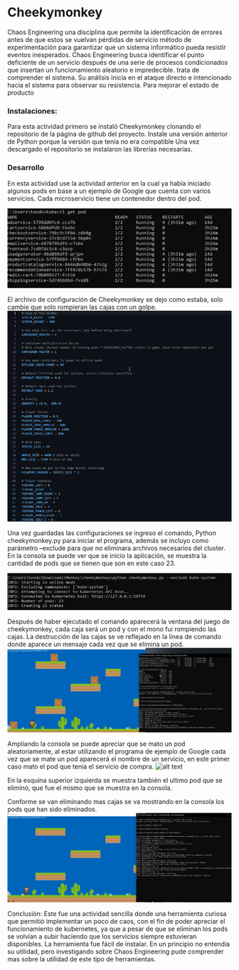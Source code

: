 # Cheekymonkey
Chaos Engineering una disciplina que permite la identificación de errores antes de que estos se vuelvan pérdidas de servicio
método de experimentación para garantizar que un sistema informático pueda resistir eventos inesperados. Chaos Engineering busca identificar el punto deficiente de un servicio después de una serie de procesos condicionados que insertan un funcionamiento aleatorio e impredecible. trata de comprender el sistema. Su análisis inicia en el ataque directo e intencionado hacia el sistema para observar su resistencia. Para mejorar el estado de producto
### Instalaciones:
Para esta actividad primero se instaló Cheekymonkey clonando el repositorio de la página de github del proyecto.
Instale una versión anterior de Python porque la versión que tenía no era compatible 
Una vez descargado el repositorio se instalaron las librerías necesarias.

### Desarrollo
En esta actividad use la actividad anterior en la cual ya había iniciado algunos pods en base a un ejemplo de Google que cuenta con varios servicios. Cada microservicio tiene un contenedor dentro del pod.
 
![alt text](https://github.com/TheoBM5/ComputacionTolerante/blob/main/CheekyMonkey/src/cmd_gsOeEfHYAt.png?raw=true)

El archivo de configuración de Cheekymonkey se dejo como estaba, solo cambie que solo rompieran las cajas con un golpe.
![alt text](https://github.com/TheoBM5/ComputacionTolerante/blob/main/CheekyMonkey/src/Code_KOKWLZKwij.png?raw=true)

Una vez guardadas las configuraciones se ingreso el comando, Python cheekymonkey.py para iniciar el programa, además se incluyo como parámetro –exclude para que no eliminara archivos necesarios del cluster.
En la consola se puede ver que se inicio la aplicación, se muestra la cantidad de pods que se tienen que son en este caso 23. 

![alt text](https://github.com/TheoBM5/ComputacionTolerante/blob/main/CheekyMonkey/src/cmd_XuQlLScXFA.png?raw=true)

Después de haber ejecutado el comando aparecerá la ventana del juego de cheekymonkey, cada caja será un pod y con el mono fui rompiendo las cajas. La destrucción de las cajas se ve reflejado en la línea de comando donde aparece un mensaje cada vez que se elimina un pod. 
![alt text](https://github.com/TheoBM5/ComputacionTolerante/blob/main/CheekyMonkey/src/explorer_2Ly4dOCQOp.png?raw=true)

Ampliando la consola se puede apreciar que se mato un pod aleatoriamente, al estar utilizando el programa de ejemplo de Google cada vez que se mate un pod aparecerá el nombre de un servicio, en este primer caso mato el pod que tenia el servicio de compra. 
![alt text](https://github.com/TheoBM5/ComputacionTolerante/blob/main/CheekyMonkey/src/cmd_yFfdfmHYYd.png?raw=true)
 
En la esquina superior izquierda se muestra también el ultimo pod que se eliminó, que fue el mismo que se muestra en la consola. 
 
Conforme se van eliminando mas cajas se va mostrando en la consola los pods que han sido eliminados. 
![alt text](https://github.com/TheoBM5/ComputacionTolerante/blob/main/CheekyMonkey/src/explorer_4E2UNmpWn2.png?raw=true)
 


Conclusión: Este fue una actividad sencilla donde una herramienta curiosa que permitió implementar un poco de caos, con el fin de poder apreciar el funcionamiento de kubernetes, ya que a pesar de que se eliminan los pods se volvían a subir haciendo que los servicios siempre estuvieran disponibles. La herramienta fue fácil de instalar. En un principio no entendía su utilidad, pero investigando sobre Chaos Engineering pude comprender mas sobre la utilidad de este tipo de herramientas. 

